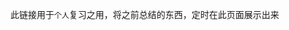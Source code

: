 
此链接用于`个人`复习之用，将之前总结的东西，定时在此页面展示出来

<review :pages="$site.pages.filter(i=>i.frontmatter && i.frontmatter.ct)"></review>